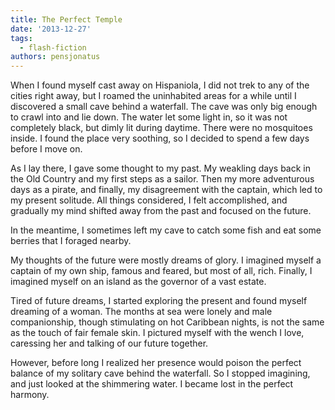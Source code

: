 ```yaml
---
title: The Perfect Temple
date: '2013-12-27'
tags:
  - flash-fiction
authors: pensjonatus
---
```


When I found myself cast away on Hispaniola, I did not trek to any of the cities
right away, but I roamed the uninhabited areas for a while until I discovered a
small cave behind a waterfall. The cave was only big enough to crawl into and
lie down. The water let some light in, so it was not completely black, but dimly
lit during daytime. There were no mosquitoes inside. I found the place very
soothing, so I decided to spend a few days before I move on.

<!-- truncate -->

As I lay there, I gave some thought to my past. My weakling days back in the Old
Country and my first steps as a sailor. Then my more adventurous days as a
pirate, and finally, my disagreement with the captain, which led to my present
solitude. All things considered, I felt accomplished, and gradually my mind
shifted away from the past and focused on the future.

In the meantime, I sometimes left my cave to catch some fish and eat some
berries that I foraged nearby.

My thoughts of the future were mostly dreams of glory. I imagined myself a
captain of my own ship, famous and feared, but most of all, rich. Finally, I
imagined myself on an island as the governor of a vast estate.

Tired of future dreams, I started exploring the present and found myself
dreaming of a woman. The months at sea were lonely and male companionship,
though stimulating on hot Caribbean nights, is not the same as the touch of fair
female skin. I pictured myself with the wench I love, caressing her and talking
of our future together.

However, before long I realized her presence would poison the perfect balance of
my solitary cave behind the waterfall. So I stopped imagining, and just looked
at the shimmering water. I became lost in the perfect harmony.

